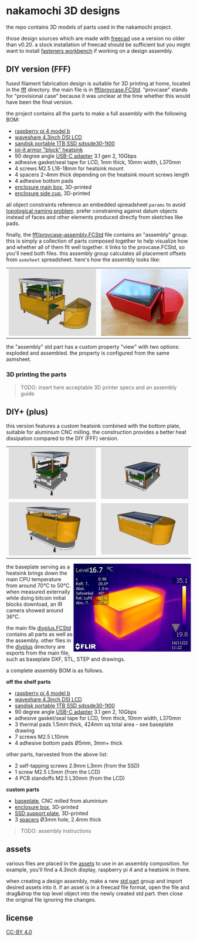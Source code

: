# nakamochi 3D designs

the repo contains 3D models of parts used in the nakamochi project.

those design sources which are made with [freecad](https://freecad.org/)
use a version no older than v0.20. a stock installation of freecad should
be sufficient but you might want to install
[fasteners workbench](https://wiki.freecadweb.org/Fasteners_Workbench) if working on
a design assembly.

## DIY version (FFF)

fused filament fabrication design is suitable for 3D printing at home, located
in the [fff](fff/) directory. the main file is in [fff/provcase.FCStd](fff/provcase.FCStd).
"provcase" stands for "provisional case" because it was unclear at the time whether
this would have been the final version.

the project contains all the parts to make a full assembly with the following BOM:

- [raspberry pi 4 model b][rpi4]
- [waveshare 4.3inch DSI LCD][lcd]
- [sandisk portable 1TB SSD sdssde30-1t00][ssd]
- [joi-it armor "block" heatsink](https://joy-it.net/en/products/RB-AlucaseP4+07)
- 90 degree angle [USB-C adapter][usbc90deg] 3.1 gen 2, 10Gbps
- adhesive gasket/seal tape for LCD, 1mm thick, 10mm width, L370mm
- 4 screws M2.5 L16-18mm for heatsink mount
- 4 spacers 2-4mm thick depending on the heatsink mount screws length
- 4 adhesive bottom pads
- [enclosure main box](fff/box.stl), 3D-printed
- [enclosure side cup](fff/sidecup.stl), 3D-printed

all object constraints reference an embedded spreadsheet `params` to avoid 
[topological naming problem](https://wiki.freecadweb.org/Topological_naming_problem).
prefer constraining against datum objects instead of faces and other elements produced
directly from sketches like pads.

finally, the [fff/provcase-assembly.FCStd](fff/provcase-assembly.FCStd) file contains
an "assembly" group. this is simply a collection of parts composed together to help
visualize how and whether all of them fit well together. it links to the provcase.FCStd,
so you'll need both files. this assembly group calculates all placement offsets from
`asmsheet` spreadsheet. here's how the assembly looks like:

|    |    |
| ---|--- |
| ![provisional DIY case assembly](fff/provcase-assembly.png) | ![complete DIY build](fff/build.jpg) |

the "assembly" std part has a custom property "view" with two options: exploded and
assembled. the property is configured from the same asmsheet.

### 3D printing the parts

> TODO: insert here acceptable 3D printer specs and an assembly guide

## DIY+ (plus)

this version features a custom heatsink combined with the bottom plate, suitable
for aluminium CNC milling. the construction provides a better heat dissipation
compared to the DIY (FFF) version.

|    |    |
| ---|--- |
| ![DIY+ assembly unboxed exploded](diyplus/assembly_ub_exp.png) | ![DIY+ unboxed assembled](diyplus/assembly_ub_imp.png) |
| ![DIY+ assembly](diyplus/assembly.png)                         | ![DIY+ assembly boxed](diyplus/assembly_boxed.png) |

<img alt="DIY+ temperature during IBD" src="diyplus/ir_1166.jpg" align="right">
the baseplate serving as a heatsink brings down the main CPU temperature
from around 70℃  to 50℃. when measured externally while doing bitcoin initial
blocks download, an IR camera showed around 36℃.

the main file [diyplus.FCStd](diyplus/diyplus.FCStd) contains all parts
as well as the assembly. other files in the [diyplus](diyplus/) directory are
exports from the main file, such as baseplate DXF, STL, STEP and drawings.

a complete assembly BOM is as follows.

**off the shelf parts**

- [raspberry pi 4 model b][rpi4]
- [waveshare 4.3inch DSI LCD][lcd]
- [sandisk portable 1TB SSD sdssde30-1t00][ssd]
- 90 degree angle [USB-C adapter][usbc90deg] 3.1 gen 2, 10Gbps
- adhesive gasket/seal tape for LCD, 1mm thick, 10mm width, L370mm
- 3 thermal pads 1.5mm thick, 424mm sq total area - see baseplate drawing
- 7 screws M2.5 L10mm
- 4 adhesive bottom pads Ø5mm, 3mm+ thick

[rpi4]: https://www.raspberrypi.com/products/raspberry-pi-4-model-b/
[lcd]: https://www.waveshare.com/wiki/4.3inch_DSI_LCD
[ssd]: https://www.westerndigital.com/en-in/products/portable-drives/sandisk-usb-3-2-ssd
[usbc90deg]: https://www.delock.de/produkt/65915/merkmale.html

other parts, harvested from the above list:

- 2 self-tapping screws 2.9mm L3mm (from the SSD)
- 1 screw M2.5 L5mm (from the LCD)
- 4 PCB standoffs M2.5 L30mm (from the LCD)

**custom parts**

- [baseplate](diyplus/baseplate_techdraw_c.pdf), CNC milled from aluminium
- [enclosure box](diyplus/box.stl), 3D-printed
- [SSD support plate](diyplus/ssdsupport.stl), 3D-printed
- 3 [spacers](diyplus/spacer_3x2.4mm.stl) Ø3mm hole, 2.4mm thick

> TODO: assembly instructions

## assets

various files are placed in the [assets](assets/) to use in an assembly composition.
for example, you'll find a 4.3inch display, raspberry pi 4 and a heatsink in there.

when creating a design assembly, make a new [std part](https://wiki.freecad.org/Std_Part)
group and import desired assets into it. if an asset is in a freecad file format,
open the file and drag&drop the top level object into the newly created std part.
then close the original file ignoring the changes.

## license

[CC-BY 4.0](https://creativecommons.org/licenses/by/4.0/)
